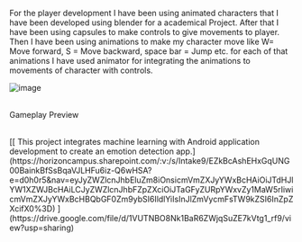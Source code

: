For the player development I have been using animated characters that I have been developed using blender for a academical Project. After that I have been using capsules to make controls to give movements to player.
Then I have been using animations to make my character move like W= Move forward, S = Move backward, space bar = Jump etc. for each of that animations I have used animator for integrating the animations to movements of character with controls.

![image](https://github.com/user-attachments/assets/082518fc-7f5e-4c2b-a044-04b276af1906)
<br><br>



<p>Gameplay Preview</p><br>
[[ This project integrates machine learning with Android application development to create an emotion detection app.](https://horizoncampus.sharepoint.com/:v:/s/Intake9/EZkBcAshEHxGqUNG00BainkBfSsBqaVJLHFu6iz-Q6wHSA?e=d0h0r5&nav=eyJyZWZlcnJhbEluZm8iOnsicmVmZXJyYWxBcHAiOiJTdHJlYW1XZWJBcHAiLCJyZWZlcnJhbFZpZXciOiJTaGFyZURpYWxvZy1MaW5rIiwicmVmZXJyYWxBcHBQbGF0Zm9ybSI6IldlYiIsInJlZmVycmFsTW9kZSI6InZpZXcifX0%3D)
](https://drive.google.com/file/d/1VUTNBO8Nk1BaR6ZWjqSuZE7kVtg1_rf9/view?usp=sharing)
